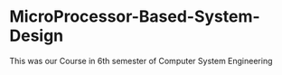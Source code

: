 # MicroProcessor-Based-System-Design
This was our Course in 6th semester of Computer System Engineering
